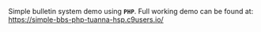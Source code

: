 
Simple bulletin system demo using **`PHP`**.
Full working demo can be found at:
https://simple-bbs-php-tuanna-hsp.c9users.io/
